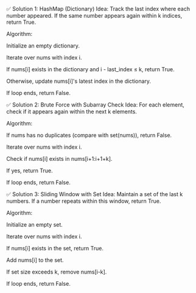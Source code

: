 ✅ Solution 1: HashMap (Dictionary)
Idea:
Track the last index where each number appeared.
If the same number appears again within k indices, return True.

Algorithm:

Initialize an empty dictionary.

Iterate over nums with index i.

If nums[i] exists in the dictionary and i - last_index ≤ k, return True.

Otherwise, update nums[i]'s latest index in the dictionary.

If loop ends, return False.

✅ Solution 2: Brute Force with Subarray Check
Idea:
For each element, check if it appears again within the next k elements.

Algorithm:

If nums has no duplicates (compare with set(nums)), return False.

Iterate over nums with index i.

Check if nums[i] exists in nums[i+1:i+1+k].

If yes, return True.

If loop ends, return False.

✅ Solution 3: Sliding Window with Set
Idea:
Maintain a set of the last k numbers.
If a number repeats within this window, return True.

Algorithm:

Initialize an empty set.

Iterate over nums with index i.

If nums[i] exists in the set, return True.

Add nums[i] to the set.

If set size exceeds k, remove nums[i-k].

If loop ends, return False.